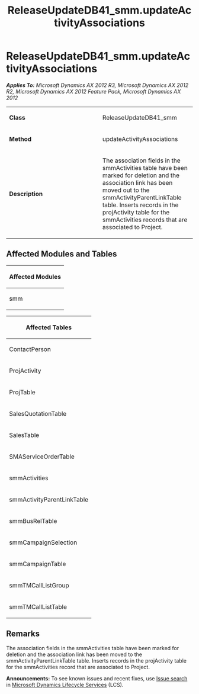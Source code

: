 ﻿---
title: ReleaseUpdateDB41_smm.updateActivityAssociations
TOCTitle: ReleaseUpdateDB41_smm.updateActivityAssociations
ms:assetid: 6b84ac5e-6b84-45fe-d4df-ab390054fb1c
ms:mtpsurl: https://msdn.microsoft.com/en-us/library/JJ685675(v=AX.60)
ms:contentKeyID: 49708876
ms.date: 05/18/2015
mtps_version: v=AX.60
---

# ReleaseUpdateDB41\_smm.updateActivityAssociations 


_**Applies To:** Microsoft Dynamics AX 2012 R3, Microsoft Dynamics AX 2012 R2, Microsoft Dynamics AX 2012 Feature Pack, Microsoft Dynamics AX 2012_

<table>
<colgroup>
<col style="width: 50%" />
<col style="width: 50%" />
</colgroup>
<tbody>
<tr class="odd">
<td><p><strong>Class</strong></p></td>
<td><p>ReleaseUpdateDB41_smm</p></td>
</tr>
<tr class="even">
<td><p><strong>Method</strong></p></td>
<td><p>updateActivityAssociations</p></td>
</tr>
<tr class="odd">
<td><p><strong>Description</strong></p></td>
<td><p>The association fields in the smmActivities table have been marked for deletion and the association link has been moved out to the smmActivityParentLinkTable table. Inserts records in the projActivity table for the smmActivities records that are associated to Project.</p></td>
</tr>
</tbody>
</table>


## Affected Modules and Tables

<table>
<colgroup>
<col style="width: 100%" />
</colgroup>
<thead>
<tr class="header">
<th><p>Affected Modules</p></th>
</tr>
</thead>
<tbody>
<tr class="odd">
<td><p>smm</p></td>
</tr>
</tbody>
</table>


<table>
<colgroup>
<col style="width: 100%" />
</colgroup>
<thead>
<tr class="header">
<th><p>Affected Tables</p></th>
</tr>
</thead>
<tbody>
<tr class="odd">
<td><p>ContactPerson</p></td>
</tr>
<tr class="even">
<td><p>ProjActivity</p></td>
</tr>
<tr class="odd">
<td><p>ProjTable</p></td>
</tr>
<tr class="even">
<td><p>SalesQuotationTable</p></td>
</tr>
<tr class="odd">
<td><p>SalesTable</p></td>
</tr>
<tr class="even">
<td><p>SMAServiceOrderTable</p></td>
</tr>
<tr class="odd">
<td><p>smmActivities</p></td>
</tr>
<tr class="even">
<td><p>smmActivityParentLinkTable</p></td>
</tr>
<tr class="odd">
<td><p>smmBusRelTable</p></td>
</tr>
<tr class="even">
<td><p>smmCampaignSelection</p></td>
</tr>
<tr class="odd">
<td><p>smmCampaignTable</p></td>
</tr>
<tr class="even">
<td><p>smmTMCallListGroup</p></td>
</tr>
<tr class="odd">
<td><p>smmTMCallListTable</p></td>
</tr>
</tbody>
</table>


## Remarks

The association fields in the smmActivities table have been marked for deletion and the association link has been moved to the smmActivityParentLinkTable table. Inserts records in the projActivity table for the smmActivities record that are associated to Project.

  
**Announcements:** To see known issues and recent fixes, use [Issue search](http://go.microsoft.com/fwlink/?linkid=389258) in [Microsoft Dynamics Lifecycle Services](http://go.microsoft.com/fwlink/?linkid=306505) (LCS).

